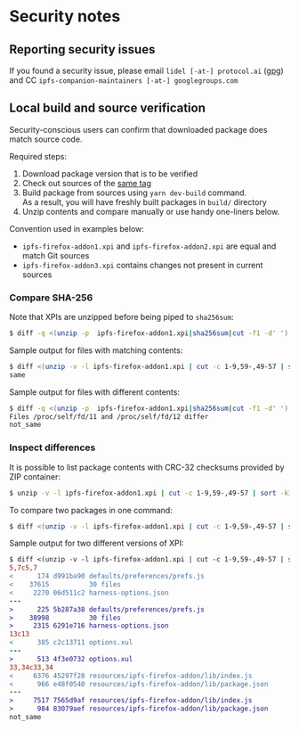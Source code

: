 # Security notes

## Reporting security issues

If you found a security issue, please email `lidel [-at-] protocol.ai` ([gpg](https://keybase.io/lidel))  
and CC `ipfs-companion-maintainers [-at-] googlegroups.com`

## Local build and source verification

Security-conscious users can confirm that downloaded package does match source code.

Required steps:

1. Download package version that is to be verified
2. Check out sources of the [same tag](https://github.com/ipfs/ipfs-companion/tags)
2. Build package from sources using `yarn dev-build` command.    
   As a result, you will have freshly built packages in `build/` directory
3. Unzip contents and compare manually or use handy one-liners below.

Convention used in examples below:
- `ipfs-firefox-addon1.xpi` and `ipfs-firefox-addon2.xpi` are equal and match Git sources
-  `ipfs-firefox-addon3.xpi` contains changes not present in current sources

### Compare SHA-256

Note that XPIs are unzipped before being piped to `sha256sum`:
```bash
$ diff -q <(unzip -p  ipfs-firefox-addon1.xpi|sha256sum|cut -f1 -d' ') <(unzip -p  ipfs-firefox-addon3.xpi|sha256sum|cut -f1 -d' ') && echo same || echo not_same
```

Sample output for files with matching contents:
```bash
$ diff <(unzip -v -l ipfs-firefox-addon1.xpi | cut -c 1-9,59-,49-57 | sort -k3) <(unzip -v -l ipfs-firefox-addon2.xpi | cut -c 1-9,59-,49-57 | sort -k3)  && echo same || echo not_same
same

```

Sample output for files with different contents:
```bash
$ diff -q <(unzip -p  ipfs-firefox-addon1.xpi|sha256sum|cut -f1 -d' ') <(unzip -p  ipfs-firefox-addon3.xpi|sha256sum|cut -f1 -d' ') && echo same || echo not_same
Files /proc/self/fd/11 and /proc/self/fd/12 differ
not_same
```

### Inspect differences

It is possible to list package contents with CRC-32 checksums provided by ZIP container:
```bash
$ unzip -v -l ipfs-firefox-addon1.xpi | cut -c 1-9,59-,49-57 | sort -k3
```
To compare two packages in one command:
```bash
$ diff <(unzip -v -l ipfs-firefox-addon1.xpi | cut -c 1-9,59-,49-57 | sort -k3) <(unzip -v -l ipfs-firefox-addon3.xpi | cut -c 1-9,59-,49-57 | sort -k3) && echo same || echo not_same
```

Sample output for two different versions of XPI:
```diff
$ diff <(unzip -v -l ipfs-firefox-addon1.xpi | cut -c 1-9,59-,49-57 | sort -k3) <(unzip -v -l ipfs-firefox-addon3.xpi | cut -c 1-9,59-,49-57 | sort -k3) && echo same || echo not_same
5,7c5,7
<      174 d991ba90 defaults/preferences/prefs.js
<    37615          30 files
<     2270 06d511c2 harness-options.json
---
>      225 5b287a38 defaults/preferences/prefs.js
>    38998          30 files
>     2315 6291e716 harness-options.json
13c13
<      385 c2c13711 options.xul
---
>      513 4f3e0732 options.xul
33,34c33,34
<     6376 45297f28 resources/ipfs-firefox-addon/lib/index.js
<      966 e48f0540 resources/ipfs-firefox-addon/lib/package.json
---
>     7517 7565d9af resources/ipfs-firefox-addon/lib/index.js
>      984 83079aef resources/ipfs-firefox-addon/lib/package.json
not_same
```
